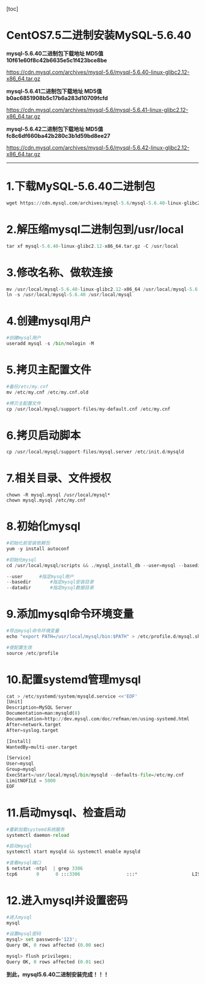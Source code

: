 [toc]



# CentOS7.5二进制安装MySQL-5.6.40

**mysql-5.6.40二进制包下载地址	MD5值	10f61e60f8c42b6635e5c1f423bce8be**

https://cdn.mysql.com/archives/mysql-5.6/mysql-5.6.40-linux-glibc2.12-x86_64.tar.gz



**mysql-5.6.41二进制包下载地址	MD5值	 b0ac6851908b5c17b6a283d10709fcfd**

https://cdn.mysql.com/archives/mysql-5.6/mysql-5.6.41-linux-glibc2.12-x86_64.tar.gz	



**mysql-5.6.42二进制包下载地址	MD5值	fc8c6df660ba42b280c3b1d59bd8ee27**

https://cdn.mysql.com/archives/mysql-5.6/mysql-5.6.42-linux-glibc2.12-x86_64.tar.gz

---

# 1.下载MySQL-5.6.40二进制包

```python
wget https://cdn.mysql.com/archives/mysql-5.6/mysql-5.6.40-linux-glibc2.12-x86_64.tar.gz
```

# 2.解压缩mysql二进制包到/usr/local

```python
tar xf mysql-5.6.40-linux-glibc2.12-x86_64.tar.gz -C /usr/local
```

# 3.修改名称、做软连接

```python
mv /usr/local/mysql-5.6.40-linux-glibc2.12-x86_64 /usr/local/mysql-5.6.40
ln -s /usr/local/mysql-5.6.40 /usr/local/mysql
```



# 4.创建mysql用户

```python
#创建mysql用户
useradd mysql -s /bin/nologin -M
```



# 5.拷贝主配置文件

```python
#备份/etc/my.cnf
mv /etc/my.cnf /etc/my.cnf.old

#拷贝主配置文件
cp /usr/local/mysql/support-files/my-default.cnf /etc/my.cnf
```

# 6.拷贝启动脚本

```python
cp /usr/local/mysql/support-files/mysql.server /etc/init.d/mysqld
```



# 7.相关目录、文件授权

```shell
chown -R mysql.mysql /usr/local/mysql*
chown mysql.mysql /etc/my.cnf
```



# 8.初始化mysql

```python
#初始化前安装依赖包
yum -y install autoconf

#初始化mysql
cd /usr/local/mysql/scripts && ./mysql_install_db --user=mysql --basedir=/usr/local/mysql --datadir=/usr/local/mysql/data

--user		#指定mysql用户
--basedir		#指定mysql安装目录
--datadir		#指定mysql数据目录
```



# 9.添加mysql命令环境变量

```python
#导出mysql命令环境变量
echo "export PATH=/usr/local/mysql/bin:$PATH" > /etc/profile.d/mysql.sh

#使配置生效
source /etc/profile
```

# 10.配置systemd管理mysql

```python
cat > /etc/systemd/system/mysqld.service <<'EOF'
[Unit]
Description=MySQL Server
Documentation=man:mysqld(8)
Documentation=http://dev.mysql.com/doc/refman/en/using-systemd.html
After=network.target
After=syslog.target

[Install]
WantedBy=multi-user.target

[Service]
User=mysql
Group=mysql
ExecStart=/usr/local/mysql/bin/mysqld --defaults-file=/etc/my.cnf
LimitNOFILE = 5000
EOF
```

# 11.启动mysql、检查启动

```python
#重新加载systemd系统服务
systemctl daemon-reload

#启动mysql
systemctl start mysqld && systemctl enable mysqld

#查看mysql端口
$ netstat -ntpl  | grep 3306
tcp6       0      0 :::3306                 :::*                    LISTEN      31349/mysqld  
```

# 12.进入mysql并设置密码

```python
#进入mysql
mysql

#设置mysql密码
mysql> set password='123';
Query OK, 0 rows affected (0.00 sec)

mysql> flush privileges;
Query OK, 0 rows affected (0.01 sec)
```

**到此，mysql5.6.40二进制安装完成！！！**

